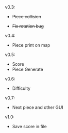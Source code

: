 
v0.3:
* ~~Piece collision~~
- ~~Fix rotation bug~~

v0.4:
* Piece print on map

v0.5:
* Score
* Piece Generate

v0.6:
* Difficulty

v0.7:
* Next piece and other GUI

v1.0:
* Save score in file
